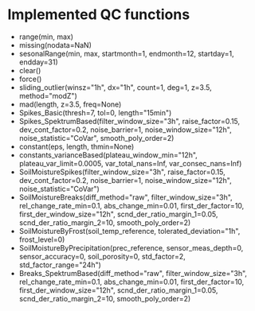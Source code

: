 # Implemented QC functions
- range(min, max)
- missing(nodata=NaN)
- sesonalRange(min, max, startmonth=1, endmonth=12, startday=1, endday=31)
- clear()
- force()
- sliding_outlier(winsz="1h", dx="1h", count=1, deg=1, z=3.5, method="modZ")
- mad(length, z=3.5, freq=None)
- Spikes_Basic(thresh=7, tol=0, length="15min")
- Spikes_SpektrumBased(filter_window_size="3h", raise_factor=0.15, dev_cont_factor=0.2,
                       noise_barrier=1, noise_window_size="12h", noise_statistic="CoVar",
                       smooth_poly_order=2)
- constant(eps, length, thmin=None)
- constants_varianceBased(plateau_window_min="12h", plateau_var_limit=0.0005,
                          var_total_nans=Inf, var_consec_nans=Inf)
- SoilMoistureSpikes(filter_window_size="3h", raise_factor=0.15, dev_cont_factor=0.2,
                     noise_barrier=1, noise_window_size="12h", noise_statistic="CoVar")
- SoilMoistureBreaks(diff_method="raw", filter_window_size="3h",
                     rel_change_rate_min=0.1, abs_change_min=0.01, first_der_factor=10,
                     first_der_window_size="12h", scnd_der_ratio_margin_1=0.05,
                     scnd_der_ratio_margin_2=10, smooth_poly_order=2)
- SoilMoistureByFrost(soil_temp_reference, tolerated_deviation="1h", frost_level=0)
- SoilMoistureByPrecipitation(prec_reference, sensor_meas_depth=0,
                              sensor_accuracy=0, soil_porosity=0,
                              std_factor=2, std_factor_range="24h")
- Breaks_SpektrumBased(diff_method="raw", filter_window_size="3h",
                       rel_change_rate_min=0.1, abs_change_min=0.01, first_der_factor=10,
                       first_der_window_size="12h", scnd_der_ratio_margin_1=0.05,
                       scnd_der_ratio_margin_2=10, smooth_poly_order=2)
